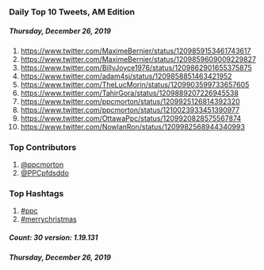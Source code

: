 ### Daily Top 10 Tweets, AM Edition
##### Thursday, December 26, 2019
 1) https://www.twitter.com/MaximeBernier/status/1209859153461743617
 2) https://www.twitter.com/MaximeBernier/status/1209859609009229827
 3) https://www.twitter.com/BillyJoyce1976/status/1209862901655375875
 4) https://www.twitter.com/adam4sj/status/1209858851463421952
 5) https://www.twitter.com/TheLucMorin/status/1209903599733657605
 6) https://www.twitter.com/TahirGora/status/1209889207226945538
 7) https://www.twitter.com/ppcmorton/status/1209925126814392320
 8) https://www.twitter.com/ppcmorton/status/1210023933451390977
 9) https://www.twitter.com/OttawaPpc/status/1209920828575567874
10) https://www.twitter.com/NowlanRon/status/1209982568944340993

### Top Contributors
  1) [@ppcmorton](https://www.twitter.com/ppcmorton)
  2) [@PPCpfdsddo](https://www.twitter.com/PPCpfdsddo)


### Top Hashtags

  1) [#ppc](https://www.twitter.com/hashtag/ppc)
  2) [#merrychristmas](https://www.twitter.com/hashtag/merrychristmas)

##### Count: 30	version: 1.19.131
##### Thursday, December 26, 2019

